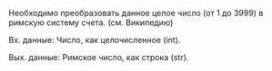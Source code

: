 Необходимо преобразовать данное целое число (от 1 до 3999) в римскую систему счета. (см. Википедию)

Вх. данные: Число, как целочисленное (int).

Вых. данные: Римское число, как строка (str).
